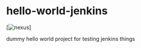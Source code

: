 # hello-world-jenkins

[![nexus](https://badges.conductor.com/nexus/v/http/nexus-write.battery-park.conductor.com/releases/conductor-test/hello-world-jenkins.svg)]

dummy hello world project for testing jenkins things
